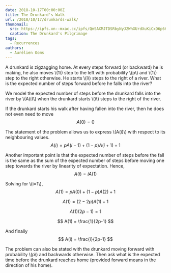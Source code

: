 ```yaml
---
date: 2018-10-17T00:00:00Z
title: The Drunkard's Walk
url: /2018/10/17/drunkards-walk/
thumbnail:
  src: https://ipfs.xn--mxac.cc/ipfs/QmSAXMJTDSRbyNyJZWhXUrdXuKiCxD6p6H9ths64L32dQm
  caption: The Drunkard's Pilgrimage
tags:
  - Recurrences
authors:
  - Aurélien Ooms
---
```


A drunkard is zigzagging home. At every steps forward (or backward) he is
making, he also moves \\(1\\) step to the left with probability \\(p\\) and \\(1\\)
step to the right otherwise. He starts \\(i\\) steps to the right of a river. What is
the expected number of steps forward before he falls into the river?

<!--more-->

We model the expected number of steps before the drunkard falls into the river
by \\(A(i)\\) when the drunkard starts \\(i\\) steps to the right of the river.

If the drunkard starts his walk after having fallen into the river,
then he does not even need to move
$$
A(0) = 0
$$

The statement of the problem allows us to express \\(A(i)\\) with respect to its
neighbouring values.
$$
A(i) = p A(i-1) + (1-p) A(i+1) + 1
$$

Another important point is that the expected number of steps before the fall is
the same as the sum of the expected number of steps before moving one step
towards the river by linearity of expectation. Hence,
$$
A(i) = i A(1)
$$

Solving for \\(i=1\\),
$$
A(1) = p A(0) + (1-p) A(2) + 1
$$

$$
A(1) = (2-2p) A(1) + 1
$$

$$
A(1) (2p - 1) = 1
$$

$$
A(1) = \frac{1}{2p-1}
$$

And finally
$$
A(i) = \frac{i}{2p-1}
$$

The problem can also be stated with the drunkard moving forward with
probability \\(p\\) and backwards otherwise. Then ask what is the expected time
before the drunkard reaches home (provided forward means in the direction of
his home).

